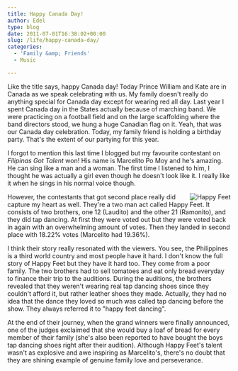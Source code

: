 ```yaml
---
title: Happy Canada Day!
author: Edel
type: blog
date: 2011-07-01T16:38:02+00:00
slug: /life/happy-canada-day/
categories:
  - 'Family &amp; Friends'
  - Music

---
```

Like the title says, happy Canada day! Today Prince William and Kate are in Canada as we speak celebrating with us. My family doesn't really do anything special for Canada day except for wearing red all day. Last year I spent Canada day in the States actually because of marching band. We were practicing on a football field and on the large scaffolding where the band directors stood, we hung a huge Canadian flag on it. Yeah, that was our Canada day celebration. Today, my family friend is holding a birthday party. That's the extent of our partying for this year.

I forgot to mention this last time I blogged but my favourite contestant on _Filipinas Got Talent_ won! His name is Marcelito Po Moy and he's amazing. He can sing like a man and a woman. The first time I listened to him, I thought he was actually a girl even though he doesn't look like it. I really like it when he sings in his normal voice though.

<img src="http://img691.imageshack.us/img691/1804/happyfeetplacedsecondin.jpg" alt="Happy Feet" style="float:right;" />

However, the contestants that got second place really did capture my heart as well. They're a two man act called Happy Feet. It consists of two brothers, one 12 (Laudito) and the other 21 (Ramonito), and they did tap dancing. At first they were voted out but they were voted back in again with an overwhelming amount of votes. Then they landed in second place with 18.22% votes (Marcelito had 19.36%).

I think their story really resonated with the viewers. You see, the Philippines is a third world country and most people have it hard. I don't know the full story of Happy Feet but they have it hard too. They come from a poor family. The two brothers had to sell tomatoes and eat only bread everyday to finance their trip to the auditions. During the auditions, the brothers revealed that they weren't wearing real tap dancing shoes since they couldn't afford it, but rather leather shoes they made. Actually, they had no idea that the dance they loved so much was called tap dancing before the show. They always referred it to "happy feet dancing".

At the end of their journey, when the grand winners were finally announced, one of the judges exclaimed that she would buy a loaf of bread for every member of their family (she's also been reported to have bought the boys tap dancing shoes right after their audition). Although Happy Feet's talent wasn't as explosive and awe inspiring as Marcelito's, there's no doubt that they are shining example of genuine family love and perseverance.


